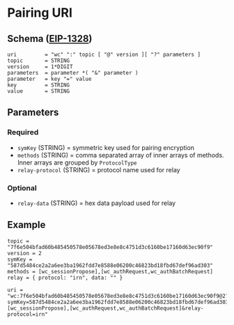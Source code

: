 
# Pairing URI

## Schema ([EIP-1328](https://github.com/ethereum/EIPs/blob/master/EIPS/eip-1328.md))

    uri         = "wc" ":" topic [ "@" version ][ "?" parameters ]
    topic       = STRING
    version     = 1*DIGIT
    parameters  = parameter *( "&" parameter )
    parameter   = key "=" value
    key         = STRING
    value       = STRING

## Parameters

### Required

- `symKey` (STRING) = symmetric key used for pairing encryption
- `methods` (STRING) = comma separated array of inner arrays of methods. Inner arrays are grouped by `ProtocolType`
- `relay-protocol` (STRING) = protocol name used for relay

### Optional

- `relay-data` (STRING) = hex data payload used for relay

## Example

    topic = "7f6e504bfad60b485450578e05678ed3e8e8c4751d3c6160be17160d63ec90f9"
    version = 2
    symKey = "587d5484ce2a2a6ee3ba1962fdd7e8588e06200c46823bd18fbd67def96ad303"
    methods = [wc_sessionPropose],[wc_authRequest,wc_authBatchRequest]
    relay = { protocol: "irn", data: "" }

```
uri = "wc:7f6e504bfad60b485450578e05678ed3e8e8c4751d3c6160be17160d63ec90f9@2?symKey=587d5484ce2a2a6ee3ba1962fdd7e8588e06200c46823bd18fbd67def96ad303&methods=[wc_sessionPropose],[wc_authRequest,wc_authBatchRequest]&relay-protocol=irn"
```
